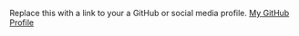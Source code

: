 Replace this with a link to your a GitHub or social media profile.
[My GitHub Profile](https://github.com/Harshavardhinimu)
